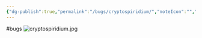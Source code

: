 ```yaml
---
{"dg-publish":true,"permalink":"/bugs/cryptospiridium/","noteIcon":"","created":"2025-05-20T09:18:15.869-05:00"}
---
```


#bugs 
![cryptospiridium.jpg](/img/user/Secondary/Images/cryptospiridium.jpg)

